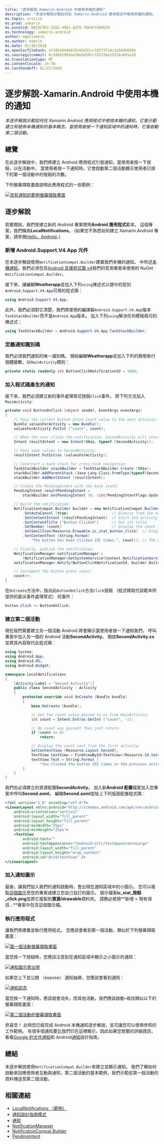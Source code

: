 ```yaml
---
title: "逐步解說-Xamarin.Android 中使用本機的通知"
description: "本逐步解說示範如何在 Xamarin.Android 應用程式中使用本機的通知。 它會示範建立和發佈本機通知的基本概念。 當使用者按一下通知區域中的通知時，它會啟動第二個活動。"
ms.topic: article
ms.prod: xamarin
ms.assetid: D8C6C9E2-3282-49D1-A2F6-78A4F3306E29
ms.technology: xamarin-android
author: mgmclemore
ms.author: mamcle
ms.date: 01/30/2018
ms.openlocfilehash: 4728b50446033c02d33ccf8273f1dc2e50d66906
ms.sourcegitcommit: 6cd40d190abe38edd50fc74331be15324a845a28
ms.translationtype: MT
ms.contentlocale: zh-TW
ms.lasthandoff: 02/27/2018
---
```

# <a name="walkthrough---using-local-notifications-in-xamarinandroid"></a>逐步解說-Xamarin.Android 中使用本機的通知

_本逐步解說示範如何在 Xamarin.Android 應用程式中使用本機的通知。它會示範建立和發佈本機通知的基本概念。當使用者按一下通知區域中的通知時，它會啟動第二個活動。_

<a name="overview" />

## <a name="overview"></a>總覽

在此逐步解說中，我們將建立 Android 應用程式引發通知，當使用者按一下按鈕，以在活動中。 當使用者按一下通知時，它會啟動第二個活動顯示使用者已按下的第一個活動中的按鈕的次數。

下列螢幕擷取畫面說明此應用程式的一些範例：

[![具有通知的範例螢幕擷取畫面](local-notifications-walkthrough-images/1-overview-sml.png)](local-notifications-walkthrough-images/1-overview.png)


<a name="walkthrough" />

## <a name="walkthrough"></a>逐步解說

若要開始，我們來建立新的 Android 專案使用**Android 應用程式**範本。 這個專案，我們稱為**LocalNotifications**。 (如果您不熟悉如何建立 Xamarin.Android 專案，請參閱[Hello，Android](~/android/get-started/hello-android/hello-android-quickstart.md)。)

<a name="add-v4-support" />

### <a name="add-the-androidsupportv4app-component"></a>新增 Android.Support.V4.App 元件

在本逐步解說使用`NotificationCompat.Builder`建置我們本機的通知。 中所述[本機通知](~/android/app-fundamentals/notifications/local-notifications.md)，我們必須包含[Android 支援程式庫 v4](https://www.nuget.org/packages/Xamarin.Android.Support.v4/)我們的受測專案来使用的 NuGet `NotificationCompat.Builder`。

接下來，讓編輯**Weatherapp**並加入下列`using`陳述式以便中的型別`Android.Support.V4.App`可用的程式碼：

```csharp
using Android.Support.V4.App;
```

此外，我們必須對它清楚，我們將使用的編譯器`Android.Support.V4.App`版本`TaskStackBuilder`而不是`Android.App`版本。 加入下列`using`解決任何模稜兩可的陳述式：

```csharp
using TaskStackBuilder = Android.Support.V4.App.TaskStackBuilder;
```

<a name="define-id" />

### <a name="define-the-notification-id"></a>定義通知識別碼

我們必須我們通知的唯一識別碼。 開始編輯**Weatherapp**並加入下列的靜態執行個體變數，以`MainActivity`類別：

```csharp
private static readonly int ButtonClickNotificationId = 1000;
```

<a name="add-code" />

### <a name="add-code-to-generate-the-notification"></a>加入程式碼產生的通知

接下來，我們必須建立新的事件處理常式按鈕`Click`事件。 將下列方法加入`MainActivity`:

```csharp
private void ButtonOnClick (object sender, EventArgs eventArgs)
{
    // Pass the current button press count value to the next activity:
    Bundle valuesForActivity = new Bundle();
    valuesForActivity.PutInt ("count", count);

    // When the user clicks the notification, SecondActivity will start up.
    Intent resultIntent = new Intent(this, typeof (SecondActivity));

    // Pass some values to SecondActivity:
    resultIntent.PutExtras (valuesForActivity);

    // Construct a back stack for cross-task navigation:
    TaskStackBuilder stackBuilder = TaskStackBuilder.Create (this);
    stackBuilder.AddParentStack (Java.Lang.Class.FromType(typeof(SecondActivity)));
    stackBuilder.AddNextIntent (resultIntent);

    // Create the PendingIntent with the back stack:            
    PendingIntent resultPendingIntent =
        stackBuilder.GetPendingIntent (0, (int)PendingIntentFlags.UpdateCurrent);

    // Build the notification:
    NotificationCompat.Builder builder = new NotificationCompat.Builder (this)
        .SetAutoCancel (true)                    // Dismiss from the notif. area when clicked
        .SetContentIntent (resultPendingIntent)  // Start 2nd activity when the intent is clicked.
        .SetContentTitle ("Button Clicked")      // Set its title
        .SetNumber (count)                       // Display the count in the Content Info
        .SetSmallIcon(Resource.Drawable.ic_stat_button_click)  // Display this icon
        .SetContentText (String.Format(
            "The button has been clicked {0} times.", count)); // The message to display.

    // Finally, publish the notification:
    NotificationManager notificationManager =
        (NotificationManager)GetSystemService(Context.NotificationService);
    notificationManager.Notify(ButtonClickNotificationId, builder.Build());

    // Increment the button press count:
    count++;
}
```

在`OnCreate`方法中，指派此`ButtonOnClick`方法`Click`按鈕 （程式碼取代該範本所提供的委派事件處理常式） 的事件：

```csharp
button.Click += ButtonOnClick;
```

<a name="second-activity" />

### <a name="create-a-second-activity"></a>建立第二個活動

現在我們需要建立另一個活動 Android 將會顯示當使用者按一下通知我們。 呼叫專案中加入另一個的 Android 活動**SecondActivity**。 開啟**SecondActivity.cs**並將其內容取代此程式碼：

```csharp
using System;
using Android.App;
using Android.OS;
using Android.Widget;

namespace LocalNotifications
{
    [Activity(Label = "Second Activity")]
    public class SecondActivity : Activity
    {
        protected override void OnCreate (Bundle bundle)
        {
            base.OnCreate (bundle);

            // Get the count value passed to us from MainActivity:
            int count = Intent.Extras.GetInt ("count", -1);

            // No count was passed? Then just return.
            if (count <= 0)
                return;

            // Display the count sent from the first activity:
            SetContentView (Resource.Layout.Second);
            TextView textView = FindViewById<TextView>(Resource.Id.textView);
            textView.Text = String.Format (
                "You clicked the button {0} times in the previous activity.", count);
        }
    }
}
```

我們也必須建立的資源配置**SecondActivity**。 加入新**Android 配置**檔案加入您專案中呼叫**Second.axml**。 編輯**Second.axml**並貼上下列版面配置程式碼：

```xml
<?xml version="1.0" encoding="utf-8"?>
<LinearLayout xmlns:android="http://schemas.android.com/apk/res/android"
    android:orientation="vertical"
    android:layout_width="fill_parent"
    android:layout_height="fill_parent"
    android:minWidth="25px"
    android:minHeight="25px">
    <TextView
        android:text=""
        android:textAppearance="?android:attr/textAppearanceLarge"
        android:layout_width="fill_parent"
        android:layout_height="wrap_content"
        android:id="@+id/textView" />
</LinearLayout>
```

<a name="add-icon" />

### <a name="add-a-notification-icon"></a>加入通知圖示

最後，讓我們加入我們的通知啟動時，會出現在通知區域中的小圖示。 您可以複製[這個圖示](local-notifications-walkthrough-images/ic-stat-button-click.png)至您的專案或建立您自己自訂的圖示。 圖示檔案**ic\_stat\_按鈕\_click.png**並將它複製到**資源/drawable**資料夾。 請務必使用**新增 > 現有項目...**專案中包含這個圖示檔。

<a name="run-app" />

### <a name="run-the-application"></a>執行應用程式

讓我們來建置並執行應用程式。 您應該會看到第一個活動，類似於下列螢幕擷取畫面：

[ ![第一個活動螢幕擷取畫面](local-notifications-walkthrough-images/2-start-screen-sml.png)](local-notifications-walkthrough-images/2-start-screen.png)

當您按一下按鈕時，您應該注意到在通知區域中顯示之小圖示的通知：

[ ![通知圖示會出現](local-notifications-walkthrough-images/3-notification-icon-sml.png)](local-notifications-walkthrough-images/3-notification-icon.png)

如果您上下並公開 （expose） 通知抽屜，您應該會看到通知：

[ ![通知訊息](local-notifications-walkthrough-images/4-notifications-sml.png)](local-notifications-walkthrough-images/4-notifications.png)

當您按一下通知時，應該就會消失，而其他活動，我們應該啟動&ndash;尋找類似以下的螢幕擷取畫面：

[ ![第二個活動的螢幕擷取畫面](local-notifications-walkthrough-images/5-second-activity-sml.png)](local-notifications-walkthrough-images/5-second-activity.png)

恭喜您！ 此時您已經完成 Android 本機通知逐步解說，並可讓您可以使用參照的工作範例。 有很多個通知要比我們已在這裡顯示，因此如果您想要的詳細資訊，看看[Google 的文件通知](http://developer.android.com/guide/topics/ui/notifiers/notifications.html)和 Android[通知](http://developer.android.com/design/patterns/notifications.html)設計指南。


<a name="summary" />

## <a name="summary"></a>總結

本逐步解說使用`NotificationCompat.Builder`來建立並顯示通知。 我們了解如何啟動來回應使用者互動與通知，第二個活動的基本範例，我們示範從第一個活動的資料傳送至第二個活動。


## <a name="related-links"></a>相關連結

- [LocalNotifications （範例）](https://developer.xamarin.com/samples/monodroid/LocalNotifications/)
- [通知設計指南模式](http://developer.android.com/design/patterns/notifications.html)
- [通知](https://developer.xamarin.com/api/type/Android.App.Notification/)
- [NotificationManager](https://developer.xamarin.com/api/type/Android.App.NotificationManager/)
- [NotificationCompat.Builder](https://developer.android.com/reference/android/support/v4/app/NotificationCompat.Builder.html)
- [PendingIntent](https://developer.xamarin.com/api/type/Android.App.PendingIntent/)
